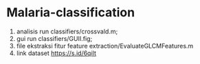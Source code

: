 # Malaria-classification
1. analisis run classifiers/crossvald.m;
2. gui run classifiers/GUII.fig;
3. file ekstraksi fitur feature extraction/EvaluateGLCMFeatures.m
4. link dataset https://s.id/6qiIt

